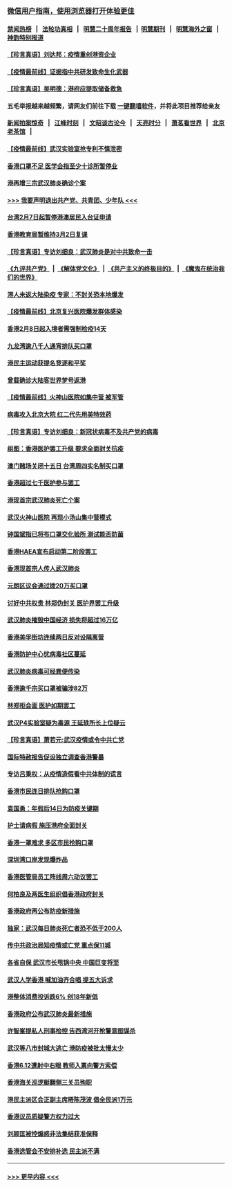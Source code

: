 ### [微信用户指南，使用浏览器打开体验更佳](https://github.com/gfw-breaker/banned-news1/blob/master/indexes/wechat-guide.md?t=0)
#### [禁闻热榜](热点新闻.md?t=0)  &nbsp;&nbsp;|&nbsp;&nbsp; [法轮功真相](https://github.com/gfw-breaker/truth/blob/master/README.md?t=0) &nbsp;&nbsp;|&nbsp;&nbsp; [明慧二十周年报告](https://github.com/gfw-breaker/mh-reports/blob/master/README.md?t=0) &nbsp;&nbsp;|&nbsp;&nbsp;[明慧期刊](https://github.com/gfw-breaker/mh-qikan) &nbsp;&nbsp;|&nbsp;&nbsp; [明慧海外之窗](https://github.com/gfw-breaker/mh-news/blob/master/README.md?t=0) &nbsp;&nbsp;|&nbsp;&nbsp; [神韵特别报道](https://github.com/gfw-breaker/mh-news/blob/master/shenyun.md?t=0)
#### [【珍言真语】刘达邦：疫情重创港资企业](../pages/nsc415/n11854274.md?t=02100444) 
#### [【疫情最前线】证据指中共研发致命生化武器](../pages/nsc415/n11853087.md?t=02100444) 
#### [【珍言真语】吴明德：港府应提取储备救急](../pages/nsc415/n11852734.md?t=02100444) 
#### 五毛举报越来越频繁，请网友们前往下载 [一键翻墙软件](https://github.com/gfw-breaker/ssr-accounts)，并将此项目推荐给亲友
#### [新闻拍案惊奇](https://github.com/gfw-breaker/banned-news1/blob/master/pages/link4.md) &nbsp;&nbsp;|&nbsp;&nbsp; [江峰时刻](https://github.com/gfw-breaker/banned-news1/blob/master/pages/link4.md) &nbsp;&nbsp;|&nbsp;&nbsp; [文昭谈古论今](https://github.com/gfw-breaker/banned-news1/blob/master/pages/link4.md) &nbsp;&nbsp;|&nbsp;&nbsp; [天亮时分](https://github.com/gfw-breaker/banned-news1/blob/master/pages/link4.md) &nbsp;&nbsp;|&nbsp;&nbsp; [萧茗看世界](https://github.com/gfw-breaker/banned-news1/blob/master/pages/link4.md) &nbsp;&nbsp;|&nbsp;&nbsp; [北京老茶馆](https://github.com/gfw-breaker/banned-news1/blob/master/pages/link4.md) &nbsp;&nbsp;|&nbsp;&nbsp; 
#### [【疫情最前线】武汉实验室抢专利不慎泄密](../pages/nsc415/n11850310.md?t=02100444) 
#### [香港口罩不足 医学会指至少十诊所暂停业](../pages/nsc415/n11850301.md?t=02100444) 
#### [港再增三宗武汉肺炎确诊个案](../pages/nsc415/n11850328.md?t=02100444) 
#### [>>> 我要声明退出共产党、共青团、少年队 <<<](https://github.com/begood0513/goodnews/blob/master/quit/letter.md) 
#### [台湾2月7日起暂停港澳居民入台证申请](../pages/nsc415/n11850304.md?t=02100444) 
#### [香港教育局暂维持3月2日复课](../pages/nsc415/n11850260.md?t=02100444) 
#### [【珍言真语】专访刘细良：武汉肺炎是对中共致命一击](../pages/nsc415/n11849934.md?t=02100444) 
#### [《九评共产党》](https://github.com/begood0513/9ping.md/blob/master/README.md) &nbsp;|&nbsp; [《解体党文化》](../../../../jtdwh.md/blob/master/README.md)  &nbsp;|&nbsp; [《共产主义的终极目的》](../../../../gczydzjmd.md/blob/master/README.md) &nbsp;|&nbsp; [《魔鬼在统治我们的世界》](../../../../mgztzwmdsj.md/blob/master/README.md) 
#### [港人未返大陆染疫 专家：不封关恐本地爆发](../pages/nsc415/n11848021.md?t=02100444) 
#### [【疫情最前线】北京复兴医院爆发群体感染](../pages/nsc415/n11847626.md?t=02100444) 
#### [香港2月8日起入境者需强制检疫14天](../pages/nsc415/n11847658.md?t=02100444) 
#### [九龙湾逾八千人通宵排队买口罩](../pages/nsc415/n11847647.md?t=02100444) 
#### [港民主运动获提名竞逐和平奖](../pages/nsc415/n11847633.md?t=02100444) 
#### [曾载确诊大陆客世界梦号返港](../pages/nsc415/n11847608.md?t=02100444) 
#### [【疫情最前线】火神山医院如集中营 被军管](../pages/nsc415/n11847524.md?t=02100444) 
#### [病毒攻入北京大院 红二代先用美特效药](../pages/nsc415/n11847427.md?t=02100444) 
#### [【珍言真语】专访刘细良：新冠状病毒不及共产党的病毒](../pages/nsc415/n11847164.md?t=02100444) 
#### [组图：香港医护罢工升级 要求全面封关抗疫](../pages/nsc415/n11844107.md?t=02100444) 
#### [澳门赌场关闭十五日 台湾周四实名制买口罩](../pages/nsc415/n11845083.md?t=02100444) 
#### [香港超过七千医护参与罢工](../pages/nsc415/n11845051.md?t=02100444) 
#### [港现首宗武汉肺炎死亡个案](../pages/nsc415/n11844998.md?t=02100444) 
#### [武汉火神山医院 再现小汤山集中营模式](../pages/nsc415/n11844763.md?t=02100444) 
#### [钟国斌指已将布口罩交化验所 测试能否防菌](../pages/nsc415/n11842783.md?t=02100444) 
#### [香港HAEA宣布启动第二阶段罢工](../pages/nsc415/n11842723.md?t=02100444) 
#### [香港现首宗人传人武汉肺炎](../pages/nsc415/n11842766.md?t=02100444) 
#### [元朗区议会通过拨20万买口罩](../pages/nsc415/n11842754.md?t=02100444) 
#### [讨好中共权贵 林郑伪封关 医护界罢工升级](../pages/nsc415/n11842359.md?t=02100444) 
#### [武汉肺炎摧毁中国经济 损失将超过16万亿](../pages/nsc415/n11839723.md?t=02100444) 
#### [香港美孚街坊连续两日反对设隔离营](../pages/nsc415/n11839962.md?t=02100444) 
#### [香港防护中心忧病毒社区蔓延](../pages/nsc415/n11839933.md?t=02100444) 
#### [武汉肺炎病毒可经粪便传染](../pages/nsc415/n11839939.md?t=02100444) 
#### [香港逾千宗买口罩被骗涉82万](../pages/nsc415/n11839914.md?t=02100444) 
#### [林郑拒会面 医护如期罢工](../pages/nsc415/n11839892.md?t=02100444) 
#### [武汉P4实验室疑为毒源 王延轶所长上位疑云](../pages/nsc415/n11835543.md?t=02100444) 
#### [【珍言真语】萧若元:武汉疫情或令中共亡党](../pages/nsc415/n11829394.md?t=02100444) 
#### [国际特赦报告促设独立调查香港警暴](../pages/nsc415/n11833845.md?t=02100444) 
#### [专访吕秉权：从疫情造假看中共体制的谎言](../pages/nsc415/n11833813.md?t=02100444) 
#### [香港市民连日排队抢购口罩](../pages/nsc415/n11833794.md?t=02100444) 
#### [袁国勇：年假后14日为防疫关键期](../pages/nsc415/n11831088.md?t=02100444) 
#### [护士请病假 施压港府全面封关](../pages/nsc415/n11831030.md?t=02100444) 
#### [香港一罩难求 多区市民抢购口罩](../pages/nsc415/n11831002.md?t=02100444) 
#### [深圳湾口岸发现爆炸品](../pages/nsc415/n11828802.md?t=02100444) 
#### [香港医管局员工阵线周六动议罢工](../pages/nsc415/n11828762.md?t=02100444) 
#### [何柏良及两医生组织倡香港政府封关](../pages/nsc415/n11828749.md?t=02100444) 
#### [香港政府再公布防疫新措施](../pages/nsc415/n11828716.md?t=02100444) 
#### [独家：武汉每日肺炎死亡者恐不低于200人](../pages/nsc415/n11828240.md?t=02100444) 
#### [传中共政治局知疫情或亡党 重点保11城](../pages/nsc415/n11828145.md?t=02100444) 
#### [各省自保 武汉市长甩锅中央 中国巨变将至](../pages/nsc415/n11828021.md?t=02100444) 
#### [武汉人学香港 喊加油齐合唱 提五大诉求](../pages/nsc415/n11827046.md?t=02100444) 
#### [港整体消费投诉跌6% 创18年新低](../pages/nsc415/n11817280.md?t=02100444) 
#### [香港政府公布武汉肺炎最新措施](../pages/nsc415/n11817152.md?t=02100444) 
#### [许智峯提私人刑事检控 告西湾河开枪警意图谋杀](../pages/nsc415/n11817132.md?t=02100444) 
#### [武汉等八市封城大逃亡 港防疫被批太慢太少](../pages/nsc415/n11817058.md?t=02100444) 
#### [香港6.12遭射中右眼 教师入禀向警方索偿](../pages/nsc415/n11814678.md?t=02100444) 
#### [香港海关巡逻艇翻侧三关员殉职](../pages/nsc415/n11814604.md?t=02100444) 
#### [港民主派区会正副主席晤陈茂波 倡全民派1万元](../pages/nsc415/n11814582.md?t=02100444) 
#### [香港议员质疑警方权力过大](../pages/nsc415/n11814560.md?t=02100444) 
#### [刘颕匡被控煽惑非法集结获准保释](../pages/nsc415/n11811727.md?t=02100444) 
#### [香港选管会不安排补选 民主派不满](../pages/nsc415/n11811691.md?t=02100444) 

----
#### [ >>> 更早内容 <<< ](../indexes/nsc415-earlier.md)
